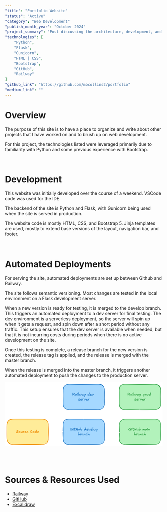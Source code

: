 ```yaml
---
"title": "Portfolio Website"
"status": "Active"
"category": "Web Development"
"publish_month_year": "October 2024"
"project_summary": "Post discussing the architecture, development, and deployment of this site."
"technologies": [
    "Python",
    "Flask",
    "Gunicorn",
    "HTML | CSS",
    "Bootstrap",
    "GitHub",
    "Railway"
]
"github_link": "https://github.com/mbcollins2/portfolio"
"medium_link": ""
---
```



# Overview
The purpose of this site is to have a place to organize and write about other
projects that I have worked on and to brush up on web development.

For this project, the technologies listed were leveraged primarily due to
familiarity with Python and some previous experience with Bootstrap.

<br>

# Development

This website was initially developed over the course of a weekend. VSCode code
was used for the IDE.

The backend of the site is Python and Flask, with Gunicorn being used when the
site is served in production.

The website code is mostly HTML, CSS, and Bootstrap 5. Jinja templates are used,
mostly to extend base versions of the layout, navigation bar, and footer.

<br>

# Automated Deployments

For serving the site, automated deployments are set up between Github and Railway.

The site follows semantic versioning. Most changes are tested in the local
environment on a Flask development server.

When a new version is ready for testing, it is merged to the develop branch.
This triggers an automated deployment to a dev server for final testing. The dev
environment is a serverless deployment, so the server will spin up when it gets
a request, and spin down after a short period without any traffic. This setup
ensures that the dev server is available when needed, but that it is not
incurring costs during periods when there is no active development on the site.

Once this testing is complete, a release branch for the new version is created,
the release tag is applied, and the release is merged with the master branch.

When the release is merged into the master branch, it triggers another automated
deployment to push the changes to the production server.

![deployment_pattern](../../../static/images/project_content_images/portfolio_website/deployment_pattern.png)

<br>
<br>

# Sources & Resources Used
- [Railway](http://railway.com/)
- [GitHub](https://github.com/)
- [Excalidraw](https://excalidraw.com/)
